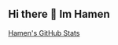 ## Hi there 👋 Im Hamen 

[Hamen's GitHub Stats](https://github-readme-stats.vercel.app/api?username=nohamen&theme=dark&show_icons=true)
